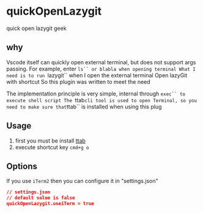 # quickOpenLazygit
quick open lazygit  geek
## why

Vscode itself can quickly open external terminal, but does not support args passing.
For example, enter `ls`` or blabla when opening terminal
What I need is to run `lazygit`` when I open the external terminal
Open lazyGit with shortcut
So this plugin was written to meet the need

The implementation principle is very simple, internal through `exec`` to execute shell script
The `ttab` cli tool is used to open Terminal, so you need to make sure that `ttab`` is installed when using this plug

## Usage

1. first you must be install [ttab](https://github.com/mklement0/ttab)
2. execute shortcut key `cmd+g o`

## Options
If you use `iTerm2` then you can configure it in "settings.json"
```json
// settings.json
// default value is false
quickOpenLazygit.useiTerm = true
```